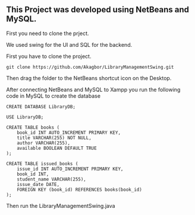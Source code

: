 ## This Project was developed using NetBeans and MySQL.

First you need to clone the prject.

We used swing for the UI and SQL for the backend.

First you have to clone the project.

```
git clone https://github.com/Akagbor/LibraryManagementSwing.git
```

Then drag the folder to the NetBeans shortcut icon on the Desktop.

After connecting NetBeans and MySQL to Xampp you run the following code in MySQL to create the database

```
CREATE DATABASE LibraryDB;

USE LibraryDB;

CREATE TABLE books (
    book_id INT AUTO_INCREMENT PRIMARY KEY,
    title VARCHAR(255) NOT NULL,
    author VARCHAR(255),
    available BOOLEAN DEFAULT TRUE
);

CREATE TABLE issued_books (
    issue_id INT AUTO_INCREMENT PRIMARY KEY,
    book_id INT,
    student_name VARCHAR(255),
    issue_date DATE,
    FOREIGN KEY (book_id) REFERENCES books(book_id)
);

```

Then run the LibraryManagementSwing.java